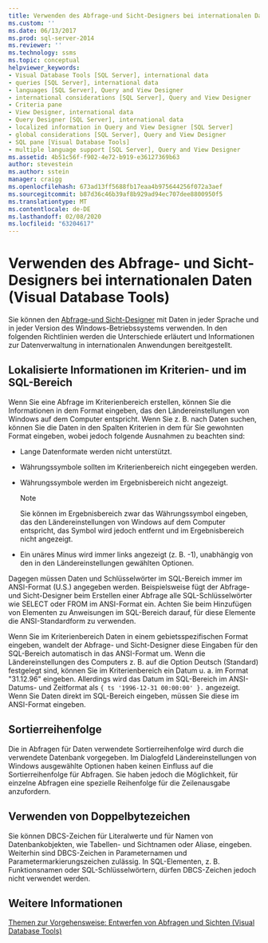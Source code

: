 ```yaml
---
title: Verwenden des Abfrage-und Sicht-Designers bei internationalen Daten (Visual Database Tools) | Microsoft-Dokumentation
ms.custom: ''
ms.date: 06/13/2017
ms.prod: sql-server-2014
ms.reviewer: ''
ms.technology: ssms
ms.topic: conceptual
helpviewer_keywords:
- Visual Database Tools [SQL Server], international data
- queries [SQL Server], international data
- languages [SQL Server], Query and View Designer
- international considerations [SQL Server], Query and View Designer
- Criteria pane
- View Designer, international data
- Query Designer [SQL Server], international data
- localized information in Query and View Designer [SQL Server]
- global considerations [SQL Server], Query and View Designer
- SQL pane [Visual Database Tools]
- multiple language support [SQL Server], Query and View Designer
ms.assetid: 4b51c56f-f902-4e72-b919-e36127369b63
author: stevestein
ms.author: sstein
manager: craigg
ms.openlocfilehash: 673ad13ff5688fb17eaa4b975644256f072a3aef
ms.sourcegitcommit: b87d36c46b39af8b929ad94ec707dee8800950f5
ms.translationtype: MT
ms.contentlocale: de-DE
ms.lasthandoff: 02/08/2020
ms.locfileid: "63204617"
---
```

# <a name="use-the-query-and-view-designer-with-international-data-visual-database-tools"></a>Verwenden des Abfrage- und Sicht-Designers bei internationalen Daten (Visual Database Tools)
  Sie können den [Abfrage-und Sicht-Designer](visual-database-tools.md) mit Daten in jeder Sprache und in jeder Version des Windows-Betriebssystems verwenden. In den folgenden Richtlinien werden die Unterschiede erläutert und Informationen zur Datenverwaltung in internationalen Anwendungen bereitgestellt.  
  
## <a name="localized-information-in-the-criteria-and-sql-panes"></a>Lokalisierte Informationen im Kriterien- und im SQL-Bereich  
 Wenn Sie eine Abfrage im Kriterienbereich erstellen, können Sie die Informationen in dem Format eingeben, das den Ländereinstellungen von Windows auf dem Computer entspricht. Wenn Sie z. B. nach Daten suchen, können Sie die Daten in den Spalten Kriterien in dem für Sie gewohnten Format eingeben, wobei jedoch folgende Ausnahmen zu beachten sind:  
  
-   Lange Datenformate werden nicht unterstützt.  
  
-   Währungssymbole sollten im Kriterienbereich nicht eingegeben werden.  
  
-   Währungssymbole werden im Ergebnisbereich nicht angezeigt.  
  
    > [!NOTE]  
    >  Sie können im Ergebnisbereich zwar das Währungssymbol eingeben, das den Ländereinstellungen von Windows auf dem Computer entspricht, das Symbol wird jedoch entfernt und im Ergebnisbereich nicht angezeigt.  
  
-   Ein unäres Minus wird immer links angezeigt (z. B. -1), unabhängig von den in den Ländereinstellungen gewählten Optionen.  
  
 Dagegen müssen Daten und Schlüsselwörter im SQL-Bereich immer im ANSI-Format (U.S.) angegeben werden. Beispielsweise fügt der Abfrage- und Sicht-Designer beim Erstellen einer Abfrage alle SQL-Schlüsselwörter wie SELECT oder FROM im ANSI-Format ein. Achten Sie beim Hinzufügen von Elementen zu Anweisungen im SQL-Bereich darauf, für diese Elemente die ANSI-Standardform zu verwenden.  
  
 Wenn Sie im Kriterienbereich Daten in einem gebietsspezifischen Format eingeben, wandelt der Abfrage- und Sicht-Designer diese Eingaben für den SQL-Bereich automatisch in das ANSI-Format um. Wenn die Ländereinstellungen des Computers z. B. auf die Option Deutsch (Standard) festgelegt sind, können Sie im Kriterienbereich ein Datum u. a. im Format "31.12.96" eingeben. Allerdings wird das Datum im SQL-Bereich im ANSI-Datums- und Zeitformat als `{ ts '1996-12-31 00:00:00' }.` angezeigt. Wenn Sie Daten direkt im SQL-Bereich eingeben, müssen Sie diese im ANSI-Format eingeben.  
  
## <a name="sort-order"></a>Sortierreihenfolge  
 Die in Abfragen für Daten verwendete Sortierreihenfolge wird durch die verwendete Datenbank vorgegeben. Im Dialogfeld Ländereinstellungen von Windows ausgewählte Optionen haben keinen Einfluss auf die Sortierreihenfolge für Abfragen. Sie haben jedoch die Möglichkeit, für einzelne Abfragen eine spezielle Reihenfolge für die Zeilenausgabe anzufordern.  
  
## <a name="using-double-byte-characters"></a>Verwenden von Doppelbytezeichen  
 Sie können DBCS-Zeichen für Literalwerte und für Namen von Datenbankobjekten, wie Tabellen- und Sichtnamen oder Aliase, eingeben. Weiterhin sind DBCS-Zeichen in Parameternamen und Parametermarkierungszeichen zulässig. In SQL-Elementen, z. B. Funktionsnamen oder SQL-Schlüsselwörtern, dürfen DBCS-Zeichen jedoch nicht verwendet werden.  
  
## <a name="see-also"></a>Weitere Informationen  
 [Themen zur Vorgehensweise: Entwerfen von Abfragen und Sichten &#40;Visual Database Tools&#41;](design-queries-and-views-how-to-topics-visual-database-tools.md)  
  
  
